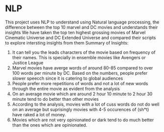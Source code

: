 # NLP
This project uses NLP to understand using Natural language processing, the difference between the top 10 marvel and DC movies and understands their insights
We have taken the top ten highest grossing movies of Marvel Cinematic Universe and DC Extended Universe and compared their scripts to explore intersting insights from them
Summary of Insights:

1. It can tell you the leads characters of the movie based on frequency of their names. This is specially in ensemble movies like Avengers or Justice League
2. Marvel movies have averge words of around 80-85 compared to over 100 words per minute by DC. Based on the numbers, people prefer slower speecch since it is catering to global audiences
3. People prefer more repetitions of words and not a lot of new words through the entire movie as evident from the analysis
4. On an average movie which are around 2 hour 10 minute to 2 hour 30 minute tend to do better than other movies
5. According to the analysis, movies with a lot of cuss words do not do well on an average but suprisingly movies with 4-5 occurences of (sh*t) have raked a lot of money.
6. Movies which are not very opinionated or dark tend to do much better than the ones which are opinionated.
